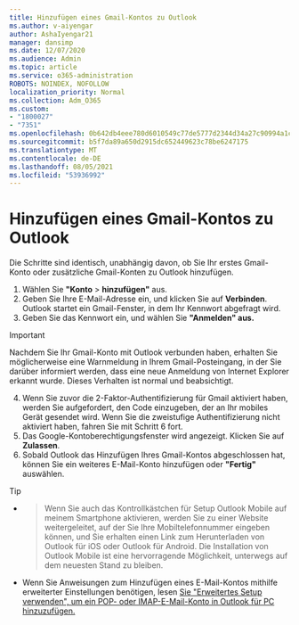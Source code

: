 ```yaml
---
title: Hinzufügen eines Gmail-Kontos zu Outlook
ms.author: v-aiyengar
author: AshaIyengar21
manager: dansimp
ms.date: 12/07/2020
ms.audience: Admin
ms.topic: article
ms.service: o365-administration
ROBOTS: NOINDEX, NOFOLLOW
localization_priority: Normal
ms.collection: Adm_O365
ms.custom:
- "1800027"
- "7351"
ms.openlocfilehash: 0b642db4eee780d6010549c77de5777d2344d34a27c90994a1c7759bdd9ffc07
ms.sourcegitcommit: b5f7da89a650d2915dc652449623c78be6247175
ms.translationtype: MT
ms.contentlocale: de-DE
ms.lasthandoff: 08/05/2021
ms.locfileid: "53936992"
---
```

# <a name="add-a-gmail-account-to-outlook"></a>Hinzufügen eines Gmail-Kontos zu Outlook

Die Schritte sind identisch, unabhängig davon, ob Sie Ihr erstes Gmail-Konto oder zusätzliche Gmail-Konten zu Outlook hinzufügen.

1. Wählen Sie **"Konto**  >  **hinzufügen"** aus.
1. Geben Sie Ihre E-Mail-Adresse ein, und klicken Sie auf **Verbinden**. Outlook startet ein Gmail-Fenster, in dem Ihr Kennwort abgefragt wird. 
1. Geben Sie das Kennwort ein, und wählen Sie **"Anmelden" aus.**
> [!IMPORTANT]
> Nachdem Sie Ihr Gmail-Konto mit Outlook verbunden haben, erhalten Sie möglicherweise eine Warnmeldung in Ihrem Gmail-Posteingang, in der Sie darüber informiert werden, dass eine neue Anmeldung von Internet Explorer erkannt wurde. Dieses Verhalten ist normal und beabsichtigt.
4. Wenn Sie zuvor die 2-Faktor-Authentifizierung für Gmail aktiviert haben, werden Sie aufgefordert, den Code einzugeben, der an Ihr mobiles Gerät gesendet wird. Wenn Sie die zweistufige Authentifizierung nicht aktiviert haben, fahren Sie mit Schritt 6 fort.
1. Das Google-Kontoberechtigungsfenster wird angezeigt. Klicken Sie auf **Zulassen**.
1. Sobald Outlook das Hinzufügen Ihres Gmail-Kontos abgeschlossen hat, können Sie ein weiteres E-Mail-Konto hinzufügen oder **"Fertig"** auswählen.
> [!TIP]
- > Wenn Sie auch das Kontrollkästchen für Setup Outlook Mobile auf meinem Smartphone aktivieren, werden Sie zu einer Website weitergeleitet, auf der Sie Ihre Mobiltelefonnummer eingeben können, und Sie erhalten einen Link zum Herunterladen von Outlook für iOS oder Outlook für Android. Die Installation von Outlook Mobile ist eine hervorragende Möglichkeit, unterwegs auf dem neuesten Stand zu bleiben.
- Wenn Sie Anweisungen zum Hinzufügen eines E-Mail-Kontos mithilfe erweiterter Einstellungen benötigen, lesen [Sie "Erweitertes Setup verwenden", um ein POP- oder IMAP-E-Mail-Konto in Outlook für PC hinzuzufügen.](https://support.microsoft.com/office/change-or-update-email-account-settings-in-outlook-for-windows-560a9065-3c3a-4ec5-a24f-cdb9a8d622a2#bkmk_advanced)
